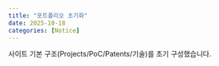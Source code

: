 ```yaml
---
title: "포트폴리오 초기화"
date: 2025-10-18
categories: [Notice]
---
```


사이트 기본 구조(Projects/PoC/Patents/기술)를 초기 구성했습니다.
